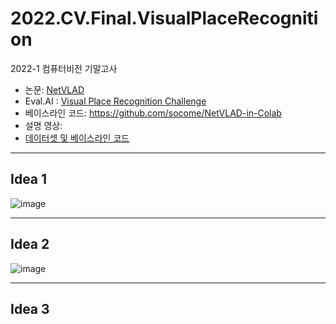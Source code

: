 # 2022.CV.Final.VisualPlaceRecognition
2022-1 컴퓨터비전 기말고사

- 논문: [NetVLAD](https://arxiv.org/abs/1511.07247)
- Eval.AI : [Visual Place Recognition Challenge](http://203.250.148.128:3088/web/challenges/challenge-page/49/overview)
- 베이스라인 코드: https://github.com/socome/NetVLAD-in-Colab
- 설명 영상: 
- [데이터셋 및 베이스라인 코드](https://drive.google.com/file/d/1b8UKHViSrZ2mbT27DqQxDj0D_xnLq1pC/view)


----
## Idea 1

![image](https://user-images.githubusercontent.com/70506563/174408256-b3b351d8-3d89-417a-be18-4563a3ae9a4d.png)


---
## Idea 2 

![image](https://user-images.githubusercontent.com/70506563/174408534-6d004a30-98fb-477c-a341-850edb6a29d0.png)

---
## Idea 3



